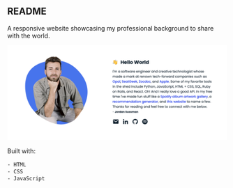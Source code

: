 ## README
A responsive website showcasing my professional background to share with the world.

![](assets/img/website.png)

Built with:
```
- HTML
- CSS
- JavaScript
```

